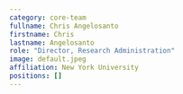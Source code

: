 ```yaml
---
category: core-team
fullname: Chris Angelosanto
firstname: Chris
lastname: Angelosanto
role: "Director, Research Administration"
image: default.jpeg
affiliation: New York University
positions: []
---
```

